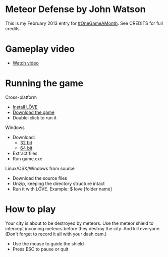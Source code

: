 # Meteor Defense by John Watson

This is my February 2013 entry for [#OneGameAMonth](http://onegameamonth.com).
See CREDITS for full credits.

# Gameplay video

- [Watch video]()

# Running the game

Cross-platform

- [Install LÖVE](https://love2d.org/)
- [Download the game]()
- Double-click to run it

Windows

- Download:
    - [32 bit]()
    - [64 bit]()
- Extract files
- Run game.exe

Linux/OSX/Windows from source

- Download the source files
- Unzip, keeping the directory structure intact
- Run it with LÖVE. Example:
        $ love [folder name]

# How to play

Your city is about to be destroyed by meteors. Use the meteor shield to intercept incoming meteors before they destroy the city. And kill everyone. (Don't forget to record it all with your dash cam.)

- Use the mouse to guide the shield
- Press ESC to pause or quit

